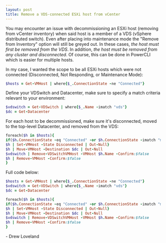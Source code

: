 ```yaml
---
layout: post
title: Remove a VDS-connected ESXi host from vCenter
---
```


You may encounter an issue with decommissioning an ESXi host (removing from vCenter inventory) when said host is a member of a VDS (vSphere distributed switch).  Even after placing into maintenance mode the "Remove from Inventory" option will still be greyed out.  In these cases, *the host must first be removed from the VDS*.  In addition, *the host must be removed from any cluster and disconnected*.  Of course, this can be done in PowerCLI which is easier for multiple hosts.

In my case, I wanted the scope to be all ESXi hosts which were not connected (Disconnected, Not Responding, or Maintenance Mode):
```ruby
$hosts = Get-VMHost | where{$_.ConnectionState -ne "Connected"}
```

Define your VDSwitch and Datacenter, make sure to specify a match criteria relevant to your environment:
```ruby
$vdswitch = Get-VDSwitch | where{$_.Name -imatch "vds"}
$dc = Get-Datacenter
```

For each host to be decommissioned, make sure it's disconnected, moved to the top-level Datacenter, and removed from the VDS:
```ruby
foreach($h in $hosts){
if($h.ConnectionState -eq "Connected" -or $h.ConnectionState -imatch "maintenance"){
$h | Set-VMHost -State Disconnected | Out-Null}
$h | Move-VMHost -Destination $dc | Out-Null
$vdswitch | Remove-VDSwitchVMHost -VMHost $h.Name -Confirm:$false
$h | Remove-VMHost -Confirm:$false
}
```

Full code below:
```ruby
$hosts = Get-VMHost | where{$_.ConnectionState -ne "Connected"}
$vdswitch = Get-VDSwitch | where{$_.Name -imatch "vds"}
$dc = Get-Datacenter

foreach($h in $hosts){
if($h.ConnectionState -eq "Connected" -or $h.ConnectionState -imatch "maintenance"){
$h | Set-VMHost -State Disconnected | Out-Null}
$h | Move-VMHost -Destination $dc | Out-Null
$vdswitch | Remove-VDSwitchVMHost -VMHost $h.Name -Confirm:$false
$h | Remove-VMHost -Confirm:$false
}
```


\- Drew Loveland